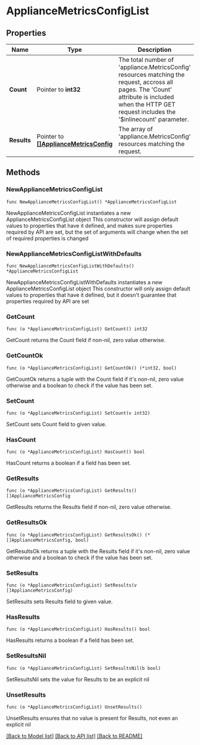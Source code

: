 # ApplianceMetricsConfigList

## Properties

Name | Type | Description | Notes
------------ | ------------- | ------------- | -------------
**Count** | Pointer to **int32** | The total number of &#39;appliance.MetricsConfig&#39; resources matching the request, accross all pages. The &#39;Count&#39; attribute is included when the HTTP GET request includes the &#39;$inlinecount&#39; parameter. | [optional] 
**Results** | Pointer to [**[]ApplianceMetricsConfig**](ApplianceMetricsConfig.md) | The array of &#39;appliance.MetricsConfig&#39; resources matching the request. | [optional] 

## Methods

### NewApplianceMetricsConfigList

`func NewApplianceMetricsConfigList() *ApplianceMetricsConfigList`

NewApplianceMetricsConfigList instantiates a new ApplianceMetricsConfigList object
This constructor will assign default values to properties that have it defined,
and makes sure properties required by API are set, but the set of arguments
will change when the set of required properties is changed

### NewApplianceMetricsConfigListWithDefaults

`func NewApplianceMetricsConfigListWithDefaults() *ApplianceMetricsConfigList`

NewApplianceMetricsConfigListWithDefaults instantiates a new ApplianceMetricsConfigList object
This constructor will only assign default values to properties that have it defined,
but it doesn't guarantee that properties required by API are set

### GetCount

`func (o *ApplianceMetricsConfigList) GetCount() int32`

GetCount returns the Count field if non-nil, zero value otherwise.

### GetCountOk

`func (o *ApplianceMetricsConfigList) GetCountOk() (*int32, bool)`

GetCountOk returns a tuple with the Count field if it's non-nil, zero value otherwise
and a boolean to check if the value has been set.

### SetCount

`func (o *ApplianceMetricsConfigList) SetCount(v int32)`

SetCount sets Count field to given value.

### HasCount

`func (o *ApplianceMetricsConfigList) HasCount() bool`

HasCount returns a boolean if a field has been set.

### GetResults

`func (o *ApplianceMetricsConfigList) GetResults() []ApplianceMetricsConfig`

GetResults returns the Results field if non-nil, zero value otherwise.

### GetResultsOk

`func (o *ApplianceMetricsConfigList) GetResultsOk() (*[]ApplianceMetricsConfig, bool)`

GetResultsOk returns a tuple with the Results field if it's non-nil, zero value otherwise
and a boolean to check if the value has been set.

### SetResults

`func (o *ApplianceMetricsConfigList) SetResults(v []ApplianceMetricsConfig)`

SetResults sets Results field to given value.

### HasResults

`func (o *ApplianceMetricsConfigList) HasResults() bool`

HasResults returns a boolean if a field has been set.

### SetResultsNil

`func (o *ApplianceMetricsConfigList) SetResultsNil(b bool)`

 SetResultsNil sets the value for Results to be an explicit nil

### UnsetResults
`func (o *ApplianceMetricsConfigList) UnsetResults()`

UnsetResults ensures that no value is present for Results, not even an explicit nil

[[Back to Model list]](../README.md#documentation-for-models) [[Back to API list]](../README.md#documentation-for-api-endpoints) [[Back to README]](../README.md)


